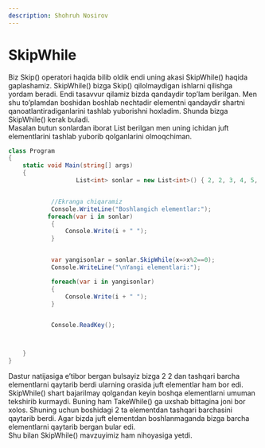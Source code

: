 ```yaml
---
description: Shohruh Nosirov
---
```


# SkipWhile

Biz Skip\(\) operatori haqida bilib oldik endi uning akasi SkipWhile\(\) haqida gaplashamiz. SkipWhile\(\) bizga Skip\(\) qilolmaydigan ishlarni qilishga yordam beradi. Endi tasavvur qilamiz bizda qandaydir top’lam berilgan. Men shu to’plamdan boshidan boshlab nechtadir elementni qandaydir shartni qanoatlantiradiganlarini tashlab yuborishni hoxladim. Shunda bizga SkipWhile\(\) kerak buladi.  
 Masalan butun sonlardan iborat List berilgan men uning ichidan juft elementlarini tashlab yuborib qolganlarini olmoqchiman.

```csharp
class Program
{
    static void Main(string[] args)
    {
                   List<int> sonlar = new List<int>() { 2, 2, 3, 4, 5, 6, 7, 8, 9, 10 };


            //Ekranga chiqaramiz
            Console.WriteLine("Boshlangich elementlar:");
           foreach(var i in sonlar)
            {
                Console.Write(i + " ");
            }


            var yangisonlar = sonlar.SkipWhile(x=>x%2==0);
            Console.WriteLine("\nYangi elementlari:");

            foreach(var i in yangisonlar)
            {
                Console.Write(i + " ");
            }


            Console.ReadKey();



    }
}
```

Dastur natijasiga e’tibor bergan bulsayiz bizga 2 2 dan tashqari barcha elementlarni qaytarib berdi ularning orasida juft elementlar ham bor edi. SkipWhile\(\) shart bajarilmay qolgandan keyin boshqa elementlarni umuman tekshirib kurmaydi. Buning ham TakeWhile\(\) ga uxshab bittagina joni bor xolos. Shuning uchun boshidagi 2 ta elementdan tashqari barchasini qaytarib berdi. Agar bizda juft elementdan boshlanmaganda bizga barcha elementlarni qaytarib bergan bular edi.  
 Shu bilan SkipWhile\(\) mavzuyimiz ham nihoyasiga yetdi.

